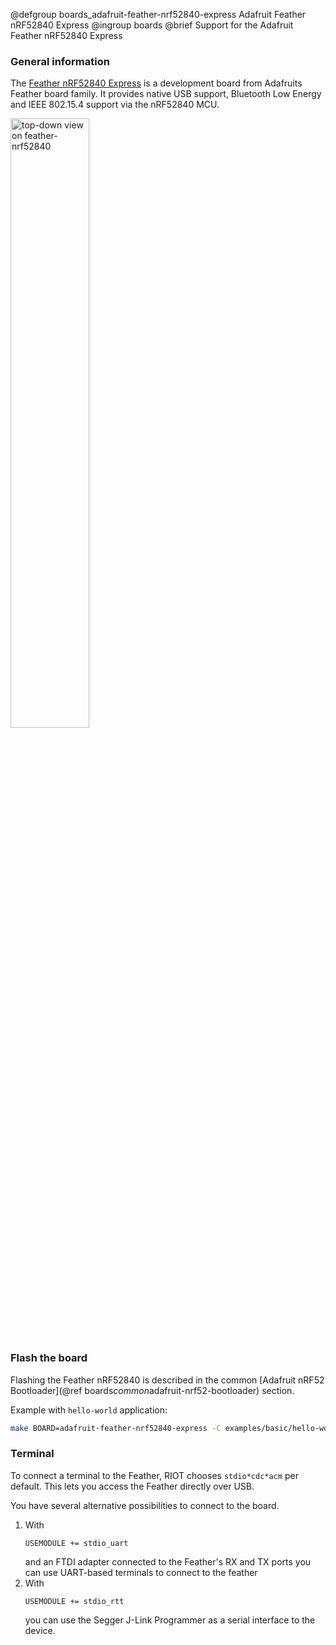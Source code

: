 @defgroup    boards_adafruit-feather-nrf52840-express Adafruit Feather nRF52840 Express
@ingroup     boards
@brief       Support for the Adafruit Feather nRF52840 Express

### General information

The [Feather nRF52840 Express][feather-nrf52840] is a development board
from Adafruits Feather board family. It provides native USB support, Bluetooth
Low Energy and IEEE 802.15.4 support via the nRF52840 MCU.

<img src="https://cdn-learn.adafruit.com/assets/assets/000/068/578/medium800/circuitpython*Screenshot*2019-01-02*at*12.04.27.png"
     alt="top-down view on feather-nrf52840" width="50%"/>

[feather-nrf52840]: https://learn.adafruit.com/introducing-the-adafruit-nrf52840-feather/

### Flash the board

Flashing the Feather nRF52840 is described in the
common [Adafruit nRF52 Bootloader](@ref boards*common*adafruit-nrf52-bootloader) section.

Example with `hello-world` application:
```sh
make BOARD=adafruit-feather-nrf52840-express -C examples/basic/hello-world flash
```

### Terminal
To connect a terminal to the Feather, RIOT chooses `stdio*cdc*acm` per default.
This lets you access the Feather directly over USB.

You have several alternative possibilities to connect to the board.

1. With
   ~~~~~~~~~~~~~~~~~~~~~ {.mk}
   USEMODULE += stdio_uart
   ~~~~~~~~~~~~~~~~~~~~~
   and an FTDI adapter connected to the Feather's RX and TX ports you can use
   UART-based terminals to connect to the feather
2. With
   ~~~~~~~~~~~~~~~~~~~~~ {.mk}
   USEMODULE += stdio_rtt
   ~~~~~~~~~~~~~~~~~~~~~
   you can use the Segger J-Link Programmer as a serial interface to the device.
